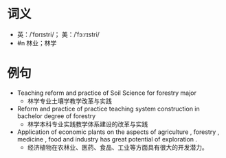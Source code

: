 # 词义
- 英：/ˈfɒrɪstri/； 美：/ˈfɔːrɪstri/
- #n 林业；林学
# 例句
- Teaching reform and practice of Soil Science for forestry major
	- 林学专业土壤学教学改革与实践
- Reform and practice of practice teaching system construction in bachelor degree of forestry
	- 林学本科专业实践教学体系建设的改革与实践
- Application of economic plants on the aspects of agriculture , forestry , medicine , food and industry has great potential of exploration .
	- 经济植物在农林业、医药、食品、工业等方面具有很大的开发潜力。
